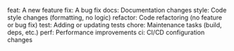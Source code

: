 feat:     A new feature
fix:      A bug fix
docs:     Documentation changes
style:    Code style changes (formatting, no logic)
refactor: Code refactoring (no feature or bug fix)
test:     Adding or updating tests
chore:    Maintenance tasks (build, deps, etc.)
perf:     Performance improvements
ci:       CI/CD configuration changes